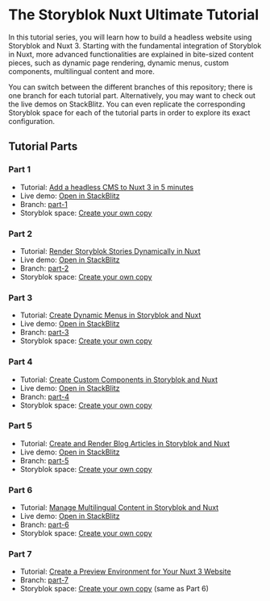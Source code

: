 # The Storyblok Nuxt Ultimate Tutorial

In this tutorial series, you will learn how to build a headless website using Storyblok and Nuxt 3. Starting with the fundamental integration of Storyblok in Nuxt, more advanced functionalities are explained in bite-sized content pieces, such as dynamic page rendering, dynamic menus, custom components, multilingual content and more.

You can switch between the different branches of this repository; there is one branch for each tutorial part. Alternatively, you may want to check out the live demos on StackBlitz. You can even replicate the corresponding Storyblok space for each of the tutorial parts in order to explore its exact configuration. 

## Tutorial Parts

### Part 1
 - Tutorial: [Add a headless CMS to Nuxt 3 in 5 minutes](https://www.storyblok.com/tp/add-a-headless-CMS-to-nuxt-3-in-5-minutes)
 - Live demo: [Open in StackBlitz](https://stackblitz.com/edit/nuxt-3-quickstart-demo?file=package.json)
 - Branch: [part-1](https://github.com/storyblok/nuxt-ultimate-tutorial/tree/part-1)
 - Storyblok space: [Create your own copy](https://app.storyblok.com/#!/build/166651)
 
 ### Part 2
 - Tutorial: [Render Storyblok Stories Dynamically in Nuxt](https://www.storyblok.com/tp/render-storyblok-stories-dynamically-in-nuxt)
 - Live demo: [Open in StackBlitz](https://stackblitz.com/edit/nuxt-ultimate-tutorial-part-2)
 - Branch: [part-2](https://github.com/storyblok/nuxt-ultimate-tutorial/tree/part-2)
 - Storyblok space: [Create your own copy](https://app.storyblok.com/#!/build/166652)
  
  ### Part 3
 - Tutorial: [Create Dynamic Menus in Storyblok and Nuxt](https://www.storyblok.com/tp/create-dynamic-menus-in-storyblok-and-nuxt)
 - Live demo: [Open in StackBlitz](https://stackblitz.com/edit/nuxt-ultimate-tutorial-part-3)
 - Branch: [part-3](https://github.com/storyblok/nuxt-ultimate-tutorial/tree/part-3)
 - Storyblok space: [Create your own copy](https://app.storyblok.com/#!/build/168925)

  ### Part 4
 - Tutorial: [Create Custom Components in Storyblok and Nuxt](https://www.storyblok.com/tp/create-custom-components-in-storyblok-and-nuxt)
 - Live demo: [Open in StackBlitz](https://stackblitz.com/edit/nuxt-ultimate-tutorial-part-4)
 - Branch: [part-4](https://github.com/storyblok/nuxt-ultimate-tutorial/tree/part-4)
 - Storyblok space: [Create your own copy](https://app.storyblok.com/#!/build/166654)

### Part 5
- Tutorial: [Create and Render Blog Articles in Storyblok and Nuxt](https://www.storyblok.com/tp/create-and-render-blog-articles-in-storyblok-and-nuxt)
- Live demo: [Open in StackBlitz](https://stackblitz.com/edit/nuxt-ultimate-tutorial-part-5)
- Branch: [part-5](https://github.com/storyblok/nuxt-ultimate-tutorial/tree/part-5)
- Storyblok space: [Create your own copy](https://app.storyblok.com/#!/build/169999)

### Part 6
- Tutorial: [Manage Multilingual Content in Storyblok and Nuxt](https://www.storyblok.com/tp/manage-multilingual-content-in-storyblok-and-nuxt)
- Live demo: [Open in StackBlitz](https://stackblitz.com/edit/nuxt-ultimate-tutorial-part-6)
- Branch: [part-6](https://github.com/storyblok/nuxt-ultimate-tutorial/tree/part-6)
- Storyblok space: [Create your own copy](https://app.storyblok.com/#!/build/174270)

### Part 7
- Tutorial: [Create a Preview Environment for Your Nuxt 3 Website](https://www.storyblok.com/tp/create-a-preview-environment-for-your-nuxt-3-website)
- Branch: [part-7](https://github.com/storyblok/nuxt-ultimate-tutorial/tree/part-7)
- Storyblok space: [Create your own copy](https://app.storyblok.com/#!/build/174270) (same as Part 6)